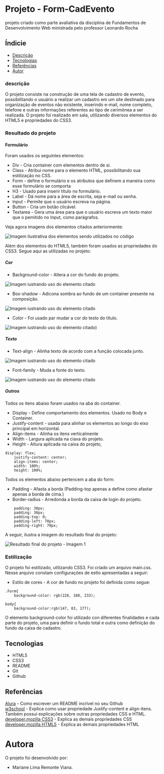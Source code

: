 # Projeto - Form-CadEvento

projeto criado como parte avaliativa da disciplina de Fundamentos de Desenvolvimento Web ministrada pelo professor Leonardo Rocha


## Índicie

* [Descrição](#descrição)
* [Tecnologias](#tecnologias)
* [Referências](#referências)
* [Autor](#autora)

### descrição

O projeto consiste na construção de uma tela de cadastro de evento, possibilitando o usuário a realizar um cadastro em um site destinado para organização de eventos não existente, inserindo e-mail, nome completo, telefone e outras informações referentes ao tipo de cerimônea a ser realizada. O projeto foi realizado em sala, utilizando diversos elementos do HTML5 e propriedades do CSS3.


### Resultado do projeto

#### Formulário

Foram usados os seguintes elementos:

* Div - Cria container com elementos dentro de si.
* Class - Atribui nome para o elemento HTML, possibilitando sua estilização no CSS.
* Form - define o formulário e os atributos que definem a maneira como esse formulário se comporta
* H3 - Usado para inserir título no formulário.
* Label - Dá nome para a área de escrita, seja e-mail ou senha.
* Input -  Permite que o usuário escreva na página.
* Button -  Cria um botão clicável.
* Textarea - Gera uma área para que o usuário escreva um texto maior que o pemitido no Input, como parágrafos.

Veja agora imagens dos elementos citados anteriormente:

![Imagem ilustrativa dos elementos sendo utilizados no código]()


Além dos elementos do HTML5, também foram usados as propriedades do CSS3. Segue aqui as utilizadas no projeto:

##### Cor

* Background-color - Altera a cor do fundo do projeto.

![Imagem iustrando uso do elemento citado]()

* Box-shadow - Adicona sombra ao fundo de um container presente na composição.

![Imagem iustrando uso do elemento citado]()

* Color - Foi usado par mudar a cor do testo do título.

![Imagem iustrando uso do elemento citado]())

##### Texto

* Text-align - Alinha texto de acordo com a função colocada junto.

![Imagem iustrando uso do elemento citado]()

* Font-family - Muda a fonte do texto.

![Imagem iustrando uso do elemento citado]()


##### Outros

Todos os itens abaixo foram usados na aba do container.

* Display - Define comportamento dos elementos. Usado no Body e Container.
* Justify-content - usada para alinhar os elementos ao longo do eixo principal em horizontal.
* Align-items - Alinha os itens verticalmente
* Width - Largura aplicada na ciaxa do projeto.
* Height - Altura aplicada na caixa do projeto,

```
display: flex;
    justify-content: center;
    align-items: center;
    width: 100%;
    height: 100%;
```

Todos os elementos abaixo pertencem a aba do form:


* Padding - Afasta a borda (Padding-top apenas a define como afastar apenas a borda de cima.)
* Border-radius - Arredonda a borda da caixa de login do projeto.

```
    padding: 30px;
    padding: 30px;
    padding-top: 0;
    padding-left: 70px;
    padding-right: 70px;
```

A seguir, ilustra a imagem do resultado final do projeto:

![Resultado final do projeto - Imagem 1](img/infp.PNG)


### Estilização

O projeto foi estilizado, utilizando CSS3. Foi criado um arquivo main.css. Nesse arquivo constam configurações de estlo apresentadas a seguir:

* Estilo de cores - A cor de fundo no projeto foi definida como segue:

```
.Form{
    background-color: rgb(228, 188, 233);
```

```
body{
    background-color:rgb(147, 83, 177);
```

O elemento background-color foi utilizado con diferentes finalidades e cada parte do projeto, uma para definir o fundo total e outra como definição do fundo da caixa de cadastro.


## Tecnologias

* HTML5
* CSS3
* README
* Git
* Github

## Referências

[Alura](https://www.alura.com.br/artigos/escrever-bom-readme) - Como escrever um README incrível no seu Github <br>
[w3school](https://www.w3schools.com/cssref/css3_pr_justify-content.php) - Explica como usar propriedade Justify-content e align-itens. Também possui explicações sobre outras propriedades CSS e HTML. <br>
[developer.mozilla CSS3](https://developer.mozilla.org/pt-BR/docs/Web/CSS/box-shadow) - Explica as demais propriedades CSS <br>
[developer.mozilla HTML5](https://developer.mozilla.org/pt-BR/docs/Web/HTML/Attributes) - Explica as demais propriedades HTML <br>


# Autora

O projeto foi desenvolvido por:

* Mariane Lima Remonte Viana.

